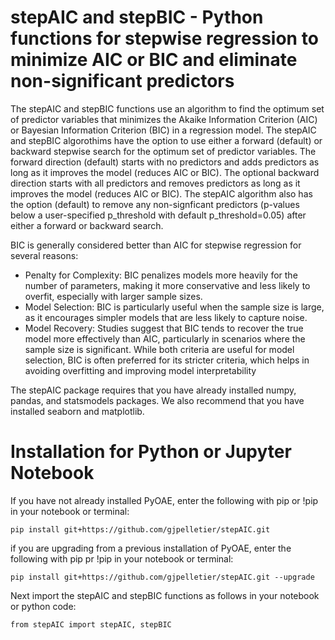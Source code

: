 
# stepAIC and stepBIC - Python functions for stepwise regression to minimize AIC or BIC and eliminate non-significant predictors

The stepAIC and stepBIC functions use an algorithm to find the optimum set of predictor variables that minimizes the Akaike Information Criterion (AIC) or Bayesian Information Criterion (BIC) in a regression model. The stepAIC and stepBIC algorothims have the option to use either a forward (default) or backward stepwise search for the optimum set of predictor variables. The forward direction (default) starts with no predictors and adds predictors as long as it improves the model (reduces AIC or BIC). The optional backward direction starts with all predictors and removes predictors as long as it improves the model (reduces AIC or BIC). The stepAIC algorithm also has the option (default) to remove any non-signficant predictors (p-values below a user-specified p_threshold with default p_threshold=0.05) after either a forward or backward search. 

BIC is generally considered better than AIC for stepwise regression for several reasons:

- Penalty for Complexity: BIC penalizes models more heavily for the number of parameters, making it more conservative and less likely to overfit, especially with larger sample sizes.
- Model Selection: BIC is particularly useful when the sample size is large, as it encourages simpler models that are less likely to capture noise.
- Model Recovery: Studies suggest that BIC tends to recover the true model more effectively than AIC, particularly in scenarios where the sample size is significant.
While both criteria are useful for model selection, BIC is often preferred for its stricter criteria, which helps in avoiding overfitting and improving model interpretability


The stepAIC package requires that you have already installed numpy, pandas, and statsmodels packages. We also recommend that you have installed seaborn and matplotlib.

# Installation for Python or Jupyter Notebook

If you have not already installed PyOAE, enter the following with pip or !pip in your notebook or terminal:<br>
```
pip install git+https://github.com/gjpelletier/stepAIC.git
```

if you are upgrading from a previous installation of PyOAE, enter the following with pip pr !pip in your notebook or terminal:<br>
```
pip install git+https://github.com/gjpelletier/stepAIC.git --upgrade
```

Next import the stepAIC and stepBIC functions as follows in your notebook or python code:<br>
```
from stepAIC import stepAIC, stepBIC
```
